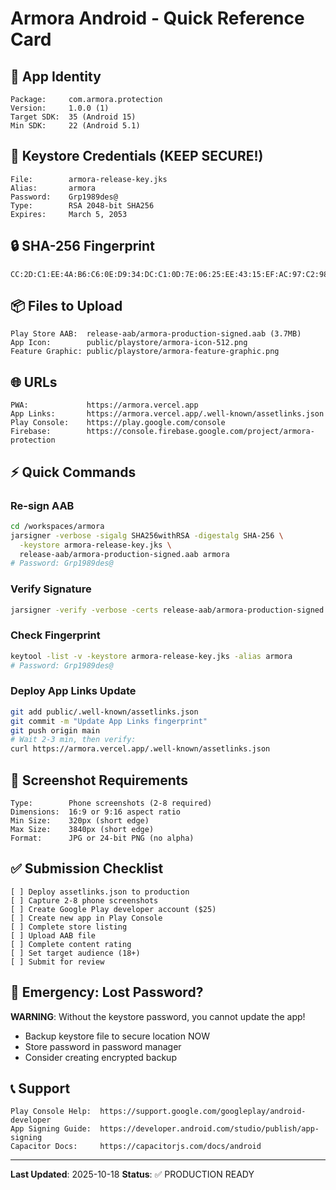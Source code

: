 # Armora Android - Quick Reference Card

## 📱 App Identity
```
Package:     com.armora.protection
Version:     1.0.0 (1)
Target SDK:  35 (Android 15)
Min SDK:     22 (Android 5.1)
```

## 🔑 Keystore Credentials (KEEP SECURE!)
```
File:        armora-release-key.jks
Alias:       armora
Password:    Grp1989des@
Type:        RSA 2048-bit SHA256
Expires:     March 5, 2053
```

## 🔒 SHA-256 Fingerprint
```
CC:2D:C1:EE:4A:B6:C6:0E:D9:34:DC:C1:0D:7E:06:25:EE:43:15:EF:AC:97:C2:98:CF:7C:25:BD:B8:D4:B8:74
```

## 📦 Files to Upload
```
Play Store AAB:  release-aab/armora-production-signed.aab (3.7MB)
App Icon:        public/playstore/armora-icon-512.png
Feature Graphic: public/playstore/armora-feature-graphic.png
```

## 🌐 URLs
```
PWA:             https://armora.vercel.app
App Links:       https://armora.vercel.app/.well-known/assetlinks.json
Play Console:    https://play.google.com/console
Firebase:        https://console.firebase.google.com/project/armora-protection
```

## ⚡ Quick Commands

### Re-sign AAB
```bash
cd /workspaces/armora
jarsigner -verbose -sigalg SHA256withRSA -digestalg SHA-256 \
  -keystore armora-release-key.jks \
  release-aab/armora-production-signed.aab armora
# Password: Grp1989des@
```

### Verify Signature
```bash
jarsigner -verify -verbose -certs release-aab/armora-production-signed.aab
```

### Check Fingerprint
```bash
keytool -list -v -keystore armora-release-key.jks -alias armora
# Password: Grp1989des@
```

### Deploy App Links Update
```bash
git add public/.well-known/assetlinks.json
git commit -m "Update App Links fingerprint"
git push origin main
# Wait 2-3 min, then verify:
curl https://armora.vercel.app/.well-known/assetlinks.json
```

## 📸 Screenshot Requirements
```
Type:        Phone screenshots (2-8 required)
Dimensions:  16:9 or 9:16 aspect ratio
Min Size:    320px (short edge)
Max Size:    3840px (short edge)
Format:      JPG or 24-bit PNG (no alpha)
```

## ✅ Submission Checklist
```
[ ] Deploy assetlinks.json to production
[ ] Capture 2-8 phone screenshots
[ ] Create Google Play developer account ($25)
[ ] Create new app in Play Console
[ ] Complete store listing
[ ] Upload AAB file
[ ] Complete content rating
[ ] Set target audience (18+)
[ ] Submit for review
```

## 🚨 Emergency: Lost Password?
**WARNING**: Without the keystore password, you cannot update the app!
- Backup keystore file to secure location NOW
- Store password in password manager
- Consider creating encrypted backup

## 📞 Support
```
Play Console Help:  https://support.google.com/googleplay/android-developer
App Signing Guide:  https://developer.android.com/studio/publish/app-signing
Capacitor Docs:     https://capacitorjs.com/docs/android
```

---

**Last Updated**: 2025-10-18
**Status**: ✅ PRODUCTION READY
